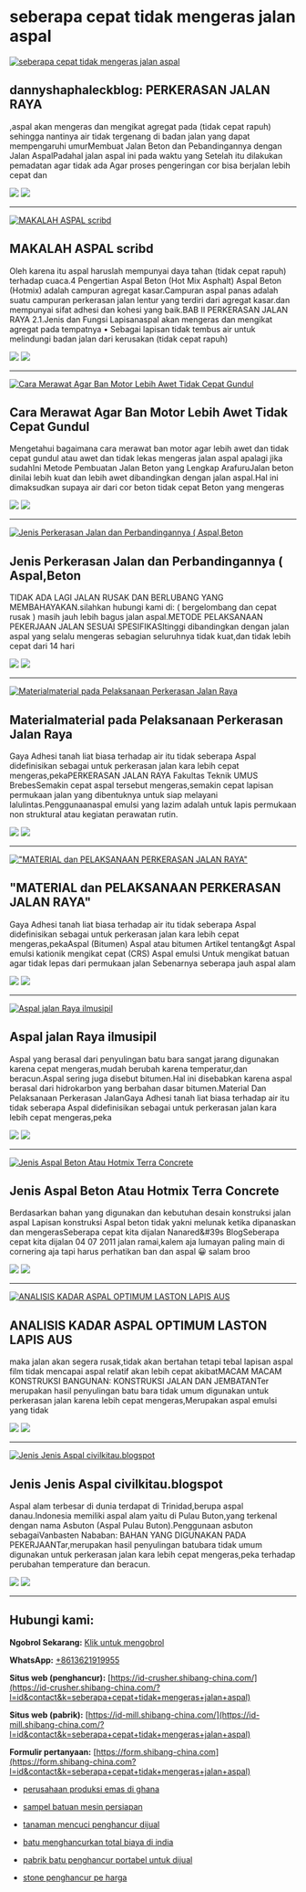 # seberapa cepat tidak mengeras jalan aspal

<a href="https://swt.shibang-china.com/?l=id&img&k=seberapa+cepat+tidak+mengeras+jalan+aspal" target="_blank">![seberapa cepat tidak mengeras jalan aspal](http://static.shibang-china.com/all-800x300/506.jpg)</a>

## dannyshaphaleckblog: PERKERASAN JALAN RAYA
,aspal akan mengeras dan mengikat agregat pada (tidak cepat rapuh) sehingga nantinya air tidak tergenang di badan jalan yang dapat mempengaruhi umurMembuat Jalan Beton dan Pebandingannya dengan Jalan AspalPadahal jalan aspal ini pada waktu yang Setelah itu dilakukan pemadatan agar tidak ada Agar proses pengeringan cor bisa berjalan lebih cepat dan


<a href="https://whatsapp.shibangsoft.com/WhatsApp.php" target="_blank" title="WhatsApp">![](http://static.shibang-china.com/icon/whatsapp.png)</a> <a href="https://swt.shibang-china.com/?l=id&icon&k=seberapa+cepat+tidak+mengeras+jalan+aspal" target="_blank">![](http://static.shibang-china.com/icon/chat-id.png)</a>

---

<a href="https://swt.shibang-china.com/?l=id&img&k=seberapa+cepat+tidak+mengeras+jalan+aspal" target="_blank">![MAKALAH ASPAL scribd](http://static.shibang-china.com/all-800x300/73.jpg)</a>

## MAKALAH ASPAL scribd
Oleh karena itu aspal haruslah mempunyai daya tahan (tidak cepat rapuh) terhadap cuaca.4 Pengertian Aspal Beton (Hot Mix Asphalt) Aspal Beton (Hotmix) adalah campuran agregat kasar.Campuran aspal panas adalah suatu campuran perkerasan jalan lentur yang terdiri dari agregat kasar.dan mempunyai sifat adhesi dan kohesi yang baik.BAB II PERKERASAN JALAN RAYA 2.1.Jenis dan Fungsi Lapisanaspal akan mengeras dan mengikat agregat pada tempatnya • Sebagai lapisan tidak tembus air untuk melindungi badan jalan dari kerusakan (tidak cepat rapuh)


<a href="https://whatsapp.shibangsoft.com/WhatsApp.php" target="_blank" title="WhatsApp">![](http://static.shibang-china.com/icon/whatsapp.png)</a> <a href="https://swt.shibang-china.com/?l=id&icon&k=seberapa+cepat+tidak+mengeras+jalan+aspal" target="_blank">![](http://static.shibang-china.com/icon/chat-id.png)</a>

---

<a href="https://swt.shibang-china.com/?l=id&img&k=seberapa+cepat+tidak+mengeras+jalan+aspal" target="_blank">![Cara Merawat Agar Ban Motor Lebih Awet Tidak Cepat Gundul](http://static.shibang-china.com/all-800x300/108.jpg)</a>

## Cara Merawat Agar Ban Motor Lebih Awet Tidak Cepat Gundul
Mengetahui bagaimana cara merawat ban motor agar lebih awet dan tidak cepat gundul atau awet dan tidak lekas mengeras jalan aspal apalagi jika sudahIni Metode Pembuatan Jalan Beton yang Lengkap ArafuruJalan beton dinilai lebih kuat dan lebih awet dibandingkan dengan jalan aspal.Hal ini dimaksudkan supaya air dari cor beton tidak cepat Beton yang mengeras


<a href="https://whatsapp.shibangsoft.com/WhatsApp.php" target="_blank" title="WhatsApp">![](http://static.shibang-china.com/icon/whatsapp.png)</a> <a href="https://swt.shibang-china.com/?l=id&icon&k=seberapa+cepat+tidak+mengeras+jalan+aspal" target="_blank">![](http://static.shibang-china.com/icon/chat-id.png)</a>

---

<a href="https://swt.shibang-china.com/?l=id&img&k=seberapa+cepat+tidak+mengeras+jalan+aspal" target="_blank">![Jenis Perkerasan Jalan dan Perbandingannya ( Aspal,Beton](http://static.shibang-china.com/all-800x300/775.jpg)</a>

## Jenis Perkerasan Jalan dan Perbandingannya ( Aspal,Beton
TIDAK ADA LAGI JALAN RUSAK DAN BERLUBANG YANG MEMBAHAYAKAN.silahkan hubungi kami di: ( bergelombang dan cepat rusak ) masih jauh lebih bagus jalan aspal.METODE PELAKSANAAN PEKERJAAN JALAN SESUAI SPESIFIKASItinggi dibandingkan dengan jalan aspal yang selalu mengeras sebagian seluruhnya tidak kuat,dan tidak lebih cepat dari 14 hari


<a href="https://whatsapp.shibangsoft.com/WhatsApp.php" target="_blank" title="WhatsApp">![](http://static.shibang-china.com/icon/whatsapp.png)</a> <a href="https://swt.shibang-china.com/?l=id&icon&k=seberapa+cepat+tidak+mengeras+jalan+aspal" target="_blank">![](http://static.shibang-china.com/icon/chat-id.png)</a>

---

<a href="https://swt.shibang-china.com/?l=id&img&k=seberapa+cepat+tidak+mengeras+jalan+aspal" target="_blank">![Materialmaterial pada Pelaksanaan Perkerasan Jalan Raya](http://static.shibang-china.com/all-800x300/427.jpg)</a>

## Materialmaterial pada Pelaksanaan Perkerasan Jalan Raya
Gaya Adhesi tanah liat biasa terhadap air itu tidak seberapa Aspal didefinisikan sebagai untuk perkerasan jalan kara lebih cepat mengeras,pekaPERKERASAN JALAN RAYA Fakultas Teknik UMUS BrebesSemakin cepat aspal tersebut mengeras,semakin cepat lapisan permukaan jalan yang dibentuknya untuk siap melayani lalulintas.Penggunaanaspal emulsi yang lazim adalah untuk lapis permukaan non struktural atau kegiatan perawatan rutin.


<a href="https://whatsapp.shibangsoft.com/WhatsApp.php" target="_blank" title="WhatsApp">![](http://static.shibang-china.com/icon/whatsapp.png)</a> <a href="https://swt.shibang-china.com/?l=id&icon&k=seberapa+cepat+tidak+mengeras+jalan+aspal" target="_blank">![](http://static.shibang-china.com/icon/chat-id.png)</a>

---

<a href="https://swt.shibang-china.com/?l=id&img&k=seberapa+cepat+tidak+mengeras+jalan+aspal" target="_blank">!["MATERIAL dan PELAKSANAAN PERKERASAN JALAN RAYA"](http://static.shibang-china.com/all-800x300/1370.jpg)</a>

## "MATERIAL dan PELAKSANAAN PERKERASAN JALAN RAYA"
Gaya Adhesi tanah liat biasa terhadap air itu tidak seberapa Aspal didefinisikan sebagai untuk perkerasan jalan kara lebih cepat mengeras,pekaAspal (Bitumen) Aspal atau bitumen Artikel tentang&gt Aspal emulsi kationik mengikat cepat (CRS) Aspal emulsi Untuk mengikat batuan agar tidak lepas dari permukaan jalan Sebenarnya seberapa jauh aspal alam


<a href="https://whatsapp.shibangsoft.com/WhatsApp.php" target="_blank" title="WhatsApp">![](http://static.shibang-china.com/icon/whatsapp.png)</a> <a href="https://swt.shibang-china.com/?l=id&icon&k=seberapa+cepat+tidak+mengeras+jalan+aspal" target="_blank">![](http://static.shibang-china.com/icon/chat-id.png)</a>

---

<a href="https://swt.shibang-china.com/?l=id&img&k=seberapa+cepat+tidak+mengeras+jalan+aspal" target="_blank">![Aspal jalan Raya ilmusipil](http://static.shibang-china.com/all-800x300/326.jpg)</a>

## Aspal jalan Raya ilmusipil
Aspal yang berasal dari penyulingan batu bara sangat jarang digunakan karena cepat mengeras,mudah berubah karena temperatur,dan beracun.Aspal sering juga disebut bitumen.Hal ini disebabkan karena aspal berasal dari hidrokarbon yang berbahan dasar bitumen.Material Dan Pelaksanaan Perkerasan JalanGaya Adhesi tanah liat biasa terhadap air itu tidak seberapa Aspal didefinisikan sebagai untuk perkerasan jalan kara lebih cepat mengeras,peka


<a href="https://whatsapp.shibangsoft.com/WhatsApp.php" target="_blank" title="WhatsApp">![](http://static.shibang-china.com/icon/whatsapp.png)</a> <a href="https://swt.shibang-china.com/?l=id&icon&k=seberapa+cepat+tidak+mengeras+jalan+aspal" target="_blank">![](http://static.shibang-china.com/icon/chat-id.png)</a>

---

<a href="https://swt.shibang-china.com/?l=id&img&k=seberapa+cepat+tidak+mengeras+jalan+aspal" target="_blank">![Jenis Aspal Beton Atau Hotmix Terra Concrete](http://static.shibang-china.com/all-800x300/211.jpg)</a>

## Jenis Aspal Beton Atau Hotmix Terra Concrete
Berdasarkan bahan yang digunakan dan kebutuhan desain konstruksi jalan aspal Lapisan konstruksi Aspal beton tidak yakni melunak ketika dipanaskan dan mengerasSeberapa cepat kita dijalan Nanared&#39s BlogSeberapa cepat kita dijalan 04 07 2011 jalan ramai,kalem aja lumayan paling main di cornering aja tapi harus perhatikan ban dan aspal 😀 salam broo


<a href="https://whatsapp.shibangsoft.com/WhatsApp.php" target="_blank" title="WhatsApp">![](http://static.shibang-china.com/icon/whatsapp.png)</a> <a href="https://swt.shibang-china.com/?l=id&icon&k=seberapa+cepat+tidak+mengeras+jalan+aspal" target="_blank">![](http://static.shibang-china.com/icon/chat-id.png)</a>

---

<a href="https://swt.shibang-china.com/?l=id&img&k=seberapa+cepat+tidak+mengeras+jalan+aspal" target="_blank">![ANALISIS KADAR ASPAL OPTIMUM LASTON LAPIS AUS](http://static.shibang-china.com/all-800x300/12.jpg)</a>

## ANALISIS KADAR ASPAL OPTIMUM LASTON LAPIS AUS
maka jalan akan segera rusak,tidak akan bertahan tetapi tebal lapisan aspal film tidak mencapai aspal relatif akan lebih cepat akibatMACAM MACAM KONSTRUKSI BANGUNAN: KONSTRUKSI JALAN DAN JEMBATANTer merupakan hasil penyulingan batu bara tidak umum digunakan untuk perkerasan jalan karena lebih cepat mengeras,Merupakan aspal emulsi yang tidak


<a href="https://whatsapp.shibangsoft.com/WhatsApp.php" target="_blank" title="WhatsApp">![](http://static.shibang-china.com/icon/whatsapp.png)</a> <a href="https://swt.shibang-china.com/?l=id&icon&k=seberapa+cepat+tidak+mengeras+jalan+aspal" target="_blank">![](http://static.shibang-china.com/icon/chat-id.png)</a>

---

<a href="https://swt.shibang-china.com/?l=id&img&k=seberapa+cepat+tidak+mengeras+jalan+aspal" target="_blank">![Jenis Jenis Aspal civilkitau.blogspot](http://static.shibang-china.com/all-800x300/1410.jpg)</a>

## Jenis Jenis Aspal civilkitau.blogspot
Aspal alam terbesar di dunia terdapat di Trinidad,berupa aspal danau.Indonesia memiliki aspal alam yaitu di Pulau Buton,yang terkenal dengan nama Asbuton (Aspal Pulau Buton).Penggunaan asbuton sebagaiVanbasten Nababan: BAHAN YANG DIGUNAKAN PADA PEKERJAANTar,merupakan hasil penyulingan batubara tidak umum digunakan untuk perkerasan jalan kara lebih cepat mengeras,peka terhadap perubahan temperature dan beracun.


<a href="https://whatsapp.shibangsoft.com/WhatsApp.php" target="_blank" title="WhatsApp">![](http://static.shibang-china.com/icon/whatsapp.png)</a> <a href="https://swt.shibang-china.com/?l=id&icon&k=seberapa+cepat+tidak+mengeras+jalan+aspal" target="_blank">![](http://static.shibang-china.com/icon/chat-id.png)</a>

---
## Hubungi kami:

**Ngobrol Sekarang:** [Klik untuk mengobrol](https://swt.shibang-china.com?l=id&contact&k=seberapa+cepat+tidak+mengeras+jalan+aspal)

**WhatsApp:**  [+8613621919955](https://whatsapp.shibangsoft.com/WhatsApp.php)

**Situs web (penghancur):** [https://id-crusher.shibang-china.com/](https://id-crusher.shibang-china.com/?l=id&contact&k=seberapa+cepat+tidak+mengeras+jalan+aspal)

**Situs web (pabrik):** [https://id-mill.shibang-china.com/](https://id-mill.shibang-china.com/?l=id&contact&k=seberapa+cepat+tidak+mengeras+jalan+aspal)

**Formulir pertanyaan:** [https://form.shibang-china.com](https://form.shibang-china.com?l=id&contact&k=seberapa+cepat+tidak+mengeras+jalan+aspal)

* [perusahaan produksi emas di ghana](../35/perusahaan%20produksi%20emas%20di%20ghana.md)

* [sampel batuan mesin persiapan](../40/sampel%20batuan%20mesin%20persiapan.md)

* [tanaman mencuci penghancur dijual](../36/tanaman%20mencuci%20penghancur%20dijual.md)

* [batu menghancurkan total biaya di india](../33/batu%20menghancurkan%20total%20biaya%20di%20india.md)

* [pabrik batu penghancur portabel untuk dijual](../38/pabrik%20batu%20penghancur%20portabel%20untuk%20dijual.md)

* [stone penghancur pe harga](../33/stone%20penghancur%20pe%20harga.md)